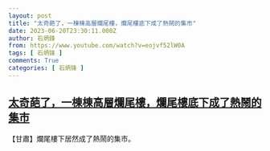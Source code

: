 ```yaml
---
layout: post
title: "太奇葩了，一棟棟高層爛尾樓，爛尾樓底下成了熱鬧的集市"
date: 2023-06-20T23:30:11.000Z
author: 石炳鋒
from: https://www.youtube.com/watch?v=eojvf52lW0A
tags: [ 石炳锋 ]
comments: True
categories: [ 石炳锋 ]
---
```

<!--1687303811000-->
[太奇葩了，一棟棟高層爛尾樓，爛尾樓底下成了熱鬧的集市](https://www.youtube.com/watch?v=eojvf52lW0A)
------

<div>
【甘肅】爛尾樓下居然成了熱鬧的集市。
</div>
